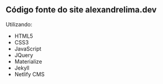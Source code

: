 ## Código fonte do site alexandrelima.dev

Utilizando:
* HTML5
* CSS3
* JavaScript
* JQuery
* Materialize
* Jekyll
* Netlify CMS
